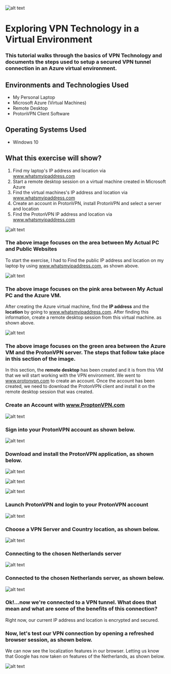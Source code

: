 


![alt text]( https://i.imgur.com/9mB6LIu.png)
# **Exploring VPN Technology in a Virtual Environment**
### This tutorial walks through the basics of VPN Technology and documents the steps used to setup a secured VPN tunnel connection in an Azure virtual environment.


## Environments and Technologies Used

*  My Personal Laptop
*  Microsoft Azure (Virtual Machines)
*  Remote Desktop
*  ProtonVPN Client Software

## Operating Systems Used

* Windows 10

## What this exercise will show?


 1. Find my laptop's IP address and location via www.whatsmyipaddress.com
 2. Start a remote desktop session on a virtual machine created in Microsoft Azure
 3. Find the virtual machines's IP address and location via www.whatsmyipaddress.com
 4. Create an account in ProtonVPN, install ProtonVPN and select a server and location
 5. Find the ProtonVPN IP address and location via www.whatsmyipaddress.com
 
 
 
![alt text](https://i.imgur.com/O43f56y.png)

### The above image focuses on the area between My Actual PC and Public Websites
To start the exercise, I had to Find the public IP address and location on my laptop by using www.whatsmyipaddress.com, as shown above.



![alt text](https://i.imgur.com/5uPl7bZ.png)

### The above image focuses on the pink area between My Actual PC and the Azure VM.
After creating the Azure virtual machine, find the **IP address** and the **location** by going to www.whatsmyipaddress.com. After finding this information, create a remote desktop session from this virtual machine. as shown above.


![alt text](https://i.imgur.com/WigkWnh.png)


### The above image focuses on the green area between the Azure VM and the ProtonVPN server. The steps that follow take place in this section of the image.
In this section, the **remote desktop** has been created and it is from this VM that we will start working with the VPN environment.  We went to www.protonvpn.com to create an account.  Once the account has been created, we need to download the ProtonVPN client and install it on the remote desktop session  that was created.

### Create an Account with www.ProptonVPN.com


 ![alt text](https://i.imgur.com/Uiy65cB.png)

### Sign into your ProtonVPN account as shown below.

![alt text](https://i.imgur.com/Sq6ufX8.png)

### Download and install the ProtonVPN application, as shown below.

![alt text](https://i.imgur.com/B8AxcqM.png)


![alt text](https://i.imgur.com/q3cI5Wx.png)


![alt text](https://i.imgur.com/FuK6xSn.png)


### Launch ProtonVPN and login to your ProtonVPN account

![alt text](https://i.imgur.com/ihcmSiq.png)
### Choose a VPN Server and Country location, as shown below.


![alt text](https://i.imgur.com/Fk9lc8E.png)

### Connecting to the chosen Netherlands server 


![alt text](https://i.imgur.com/wzqwNzM.png)

### Connected to the chosen Netherlands server, as shown below.


![alt text](https://i.imgur.com/yKhKLWu.png)
### Ok!...now we're connected to a VPN tunnel.  What does that mean and what are some of the benefits of this connection? 
Right now, our current IP address and location is encrypted and secured. 

### Now, let's test our VPN connection by opening a refreshed browser session, as shown below.
We can now see the localization features in our browser. Letting us know that Google has now taken on features of the Netherlands, as shown below.

![alt text](https://i.imgur.com/iPNBpr0.png)


